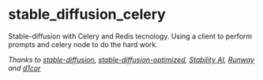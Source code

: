 # stable_diffusion_celery
Stable-diffusion with Celery and Redis tecnology. Using a client to perform prompts and celery node to do the hard work.

*Thanks to [stable-diffusion](https://github.com/CompVis/stable-diffusion), [stable-diffusion-optimized](https://github.com/basujindal/stable-diffusion), [Stability AI](https://stability.ai/), [Runway](https://runwayml.com/) and [d1cor](https://github.com/d1cor)*
